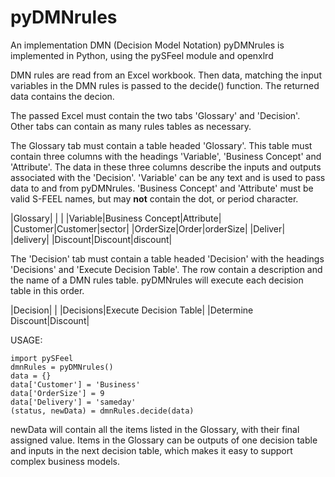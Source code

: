 # pyDMNrules
An implementation DMN (Decision Model Notation)
pyDMNrules is implemented in Python, using the pySFeel module and openxlrd

DMN rules are read from an Excel workbook.
Then data, matching the input variables in the DMN rules is passed to the decide() function.
The returned data contains the decion.


The passed Excel must contain the two tabs 'Glossary' and 'Decision'.
Other tabs can contain as many rules tables as necessary.

The Glossary tab must contain a table headed 'Glossary'.
This table must contain three columns with the headings 'Variable', 'Business Concept' and 'Attribute'.
The data in these three columns describe the inputs and outputs associated with the 'Decision'.
'Variable' can be any text and is used to pass data to and from pyDMNrules.
'Business Concept' and 'Attribute' must be valid S-FEEL names, but may **not** contain the dot, or period character.

|Glossary| | |
|Variable|Business Concept|Attribute|
|Customer|Customer|sector|
|OrderSize|Order|orderSize|
|Deliver| |delivery|
|Discount|Discount|discount|

The 'Decision' tab must contain a table headed 'Decision' with the headings 'Decisions' and 'Execute Decision Table'.
The row contain a description and the name of a DMN rules table. pyDMNrules will execute each decision table in this order.

|Decision| |
|Decisions|Execute Decision Table|
|Determine Discount|Discount|


USAGE:

    import pySFeel
    dmnRules = pyDMNrules()
    data = {}
    data['Customer'] = 'Business'
    data['OrderSize'] = 9
    data['Delivery'] = 'sameday'
    (status, newData) = dmnRules.decide(data)

newData will contain all the items listed in the Glossary, with their final assigned value. Items in the Glossary can be outputs of one decision table and inputs in the next decision table, which makes it easy to support complex business models.
